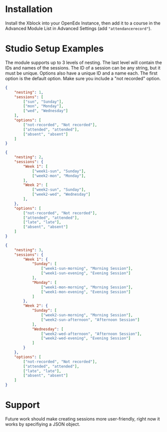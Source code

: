 # Installation

Install the Xblock into your OpenEdx Instance, then add it to a course in the Advanced Module List in Advanced Settings (add `"attendancerecord"`).

# Studio Setup Examples

The module supports up to 3 levels of nesting. The last level will contain the IDs and names of the sessions. The ID of a session can be any string, but it must be unique. Options also have a unique ID and a name each. The first option is the default option. Make sure you include a "not recorded" option.


```json
{
    "nesting": 1,
    "sessions": [
        ["sun", "Sunday"],
        ["mon", "Monday"],
        ["wed", "Wednesday"]
    ],
    "options": [
        ["not-recorded", "Not recorded"],
        ["attended", "attended"],
        ["absent", "absent"]
    ]
}
```

```json
{
    "nesting": 2,
    "sessions": {
        "Week 1": [
            ["week1-sun", "Sunday"],
            ["week2-mon", "Monday"],
        ],
        "Week 2": [
            ["week2-sun", "Sunday"],
            ["week2-wed", "Wednesday"]
        ],
    },
    "options": [
        ["not-recorded", "Not recorded"],
        ["attended", "attended"],
        ["late", "late"],
        ["absent", "absent"]
    ]
}
```

```json
{
    "nesting": 3,
    "sessions": {
        "Week 1": {
            "Sunday": [
                ["week1-sun-morning", "Morning Session"], 
                ["week1-sun-evening", "Evening Session"]
            ],
            "Monday": [
                ["week1-mon-morning", "Morning Session"],
                ["week1-mon-evening", "Evening Session"]
            ]
        },
        "Week 2": {
            "Sunday": [
                ["week2-sun-morning", "Morning Session"],
                ["week2-sun-afternoon", "Afternoon Session"]
            ],
            "Wednesday": [
                ["week2-wed-afternoon", "Afternoon Session"],
                ["week2-wed-evening", "Evening Session"]
            ]
        }
    },
    "options": [
        ["not-recorded", "Not recorded"],
        ["attended", "attended"],
        ["late", "late"],
        ["absent", "absent"]
    ]
}
```

# Support
Future work should make creating sessions more user-friendly, right now it works by specifiying a JSON object.
